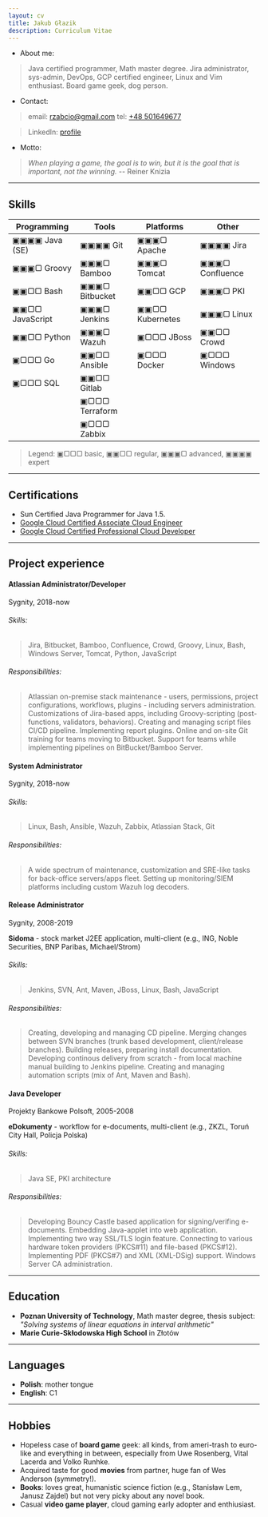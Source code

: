 ```yaml
---
layout: cv
title: Jakub Głazik
description: Curriculum Vitae
---
```


* About me:
> Java certified programmer, Math master degree.
> Jira administrator, sys-admin, DevOps, GCP certified engineer, Linux and Vim enthusiast.
> Board game geek, dog person.

* Contact:
> email: [rzabcio@gmail.com](mailto:rzabcio@gmail.com)
> tel: [+48 501649677](tel:48501649677)

> LinkedIn: [profile](https://www.linkedin.com/in/jakub-g%C5%82azik-b4545b4b/)

* Motto:
> *When playing a game, the goal is to win, but it is the goal that is important, not the winning.*
> -- Reiner Knizia


---
## Skills

| Programming     | Tools          | Platforms       | Other           |
| -----           | -----          | -----           | -----           |
| ▣▣▣▣ Java (SE)  | ▣▣▣▣ Git       | ▣▣▣▢ Apache     | ▣▣▣▣ Jira       |
| ▣▣▣▢ Groovy     | ▣▣▣▢ Bamboo    | ▣▣▣▢ Tomcat     | ▣▣▣▢ Confluence |
| ▣▣▢▢ Bash       | ▣▣▣▢ Bitbucket | ▣▣▢▢ GCP        | ▣▣▣▢ PKI        |
| ▣▣▢▢ JavaScript | ▣▣▣▢ Jenkins   | ▣▣▢▢ Kubernetes | ▣▣▣▢ Linux      |
| ▣▣▢▢ Python     | ▣▣▣▢ Wazuh     | ▣▢▢▢ JBoss      | ▣▣▢▢ Crowd      |
| ▣▢▢▢ Go         | ▣▣▢▢ Ansible   | ▣▢▢▢ Docker     | ▣▢▢▢ Windows    |
| ▣▢▢▢ SQL        | ▣▣▢▢ Gitlab    |                 |                 |
|                 | ▣▢▢▢ Terraform |                 |                 |
|                 | ▣▢▢▢ Zabbix    |                 |                 |

> Legend: ▣▢▢▢ basic, ▣▣▢▢ regular, ▣▣▣▢ advanced, ▣▣▣▣ expert


---
## Certifications
* Sun Certified Java Programmer for Java 1.5.
* [Google Cloud Certified Associate Cloud Engineer](https://www.credential.net/78b480e5-2bf8-4539-94fc-c2e32cd9ed01?key=3628f63f8b96f9db5ad46e29e8c6463359da22fa088ed79e8d503273951d6103&record_view=true)
* [Google Cloud Certified Professional Cloud Developer](https://www.credential.net/723f3067-0dc9-4510-9974-f632b46ed867#gs.91nodn)


---
## Project experience

#### Atlassian Administrator/Developer
Sygnity, 2018-now

###### Skills:
> Jira, Bitbucket, Bamboo, Confluence, Crowd, Groovy, Linux, Bash, Windows Server, Tomcat, Python, JavaScript

###### Responsibilities:
> Atlassian on-premise stack maintenance - users, permissions, project configurations, workflows, plugins - including servers administration. Customizations of Jira-based apps, including Groovy-scripting (post-functions, validators, behaviors). Creating and managing script files CI/CD pipeline. Implementing report plugins. Online and on-site Git training for teams moving to Bitbucket. Support for teams while implementing pipelines on BitBucket/Bamboo Server.


#### System Administrator 
Sygnity, 2018-now

###### Skills:
> Linux, Bash, Ansible, Wazuh, Zabbix, Atlassian Stack, Git

###### Responsibilities:
> A wide spectrum of maintenance, customization and SRE-like tasks for back-office servers/apps fleet. Setting up monitoring/SIEM platforms including custom Wazuh log decoders.


#### Release Administrator
Sygnity, 2008-2019

**Sidoma** - stock market J2EE application, multi-client (e.g., ING, Noble Securities, BNP Paribas, Michael/Strom)

###### Skills:
> Jenkins, SVN, Ant, Maven, JBoss, Linux, Bash, JavaScript

###### Responsibilities:
> Creating, developing and managing CD pipeline. Merging changes between SVN branches (trunk based development, client/release branches). Building releases, preparing install documentation. Developing continous delivery from scratch - from local machine manual building to Jenkins pipeline. Creating and managing automation scripts (mix of Ant, Maven and Bash).


#### Java Developer
Projekty Bankowe Polsoft, 2005-2008

**eDokumenty** - workflow for e-documents, multi-client (e.g., ZKZL, Toruń City Hall, Policja Polska)

###### Skills:
> Java SE, PKI architecture

###### Responsibilities:
> Developing Bouncy Castle based application for signing/verifing e-documents. Embedding Java-applet into web application. Implementing two way SSL/TLS login feature. Connecting to various hardware token providers (PKCS#11) and file-based (PKCS#12). Implementing PDF (PKCS#7) and XML (XML-DSig) support. Windows Server CA administration.


---
## Education
* **Poznan University of Technology**, Math master degree, thesis subject: *"Solving systems of linear equations in interval arithmetic"*
* **Marie Curie-Skłodowska High School** in Złotów


---
## Languages
* **Polish**: mother tongue
* **English**: C1


---
## Hobbies
* Hopeless case of **board game** geek: all kinds, from ameri-trash to euro-like and everything in between, especially from Uwe Rosenberg, Vital Lacerda and Volko Runhke.
* Acquired taste for good **movies** from partner, huge fan of Wes Anderson (symmetry!).
* **Books**: loves great, humanistic science fiction (e.g., Stanisław Lem, Janusz Zajdel) but not very picky about any novel book.
* Casual **video game player**, cloud gaming early adopter and enthiusiast.
